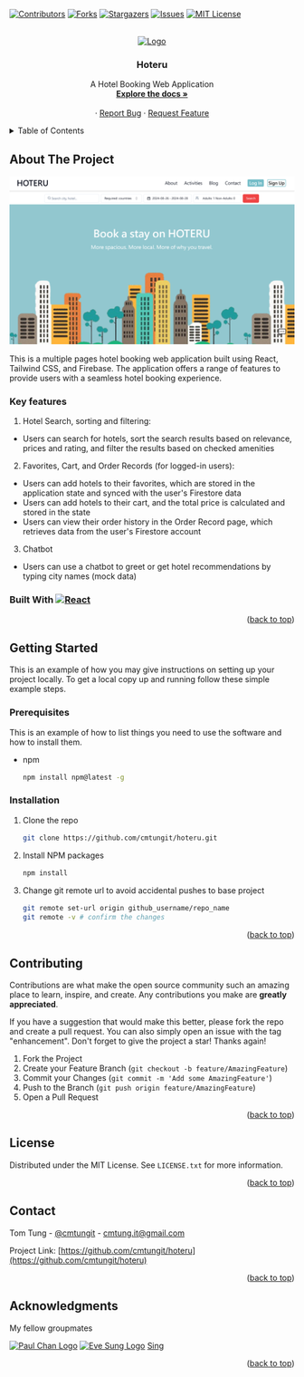 <!-- Improved compatibility of back to top link: See: https://github.com/othneildrew/Best-README-Template/pull/73 -->

<a id="readme-top"></a>

<!--
*** Thanks for checking out the Best-README-Template. If you have a suggestion
*** that would make this better, please fork the repo and create a pull request
*** or simply open an issue with the tag "enhancement".
*** Don't forget to give the project a star!
*** Thanks again! Now go create something AMAZING! :D
-->

<!-- PROJECT SHIELDS -->
<!--
*** I'm using markdown "reference style" links for readability.
*** Reference links are enclosed in brackets [ ] instead of parentheses ( ).
*** See the bottom of this document for the declaration of the reference variables
*** for contributors-url, forks-url, etc. This is an optional, concise syntax you may use.
*** https://www.markdownguide.org/basic-syntax/#reference-style-links
-->

[![Contributors][contributors-shield]][contributors-url]
[![Forks][forks-shield]][forks-url]
[![Stargazers][stars-shield]][stars-url]
[![Issues][issues-shield]][issues-url]
[![MIT License][license-shield]][license-url]

<!-- [![LinkedIn][linkedin-shield]][linkedin-url] -->

<!-- PROJECT LOGO -->
<br />
<div align="center">
  <a href="https://github.com/cmtungit/hoteru">
    <img src="public\favicon.ico" alt="Logo" width="80" height="80">
  </a>

<h3 align="center">Hoteru</h3>

  <p align="center">
A Hotel Booking Web Application
    <br />
    <a href="https://github.com/cmtungit/hoteru"><strong>Explore the docs »</strong></a>
    <br />
    <br />
    <!-- <a href="https://github.com/cmtungit/hoteru">View Demo</a> -->
    ·
    <a href="https://github.com/cmtungit/hoteru/issues/new?labels=bug&template=bug-report---.md">Report Bug</a>
    ·
    <a href="https://github.com/cmtungit/hoteru/issues/new?labels=enhancement&template=feature-request---.md">Request Feature</a>
  </p>
</div>

<!-- TABLE OF CONTENTS -->
<details>
  <summary>Table of Contents</summary>
  <ol>
    <li>
      <a href="#about-the-project">About The Project</a>
      <ul>
        <li><a href="#key-features">Key features</a></li>
        <!-- <li><a href="#built-with">Built With</a></li> -->
      </ul>
    </li>
    <li>
      <a href="#getting-started">Getting Started</a>
      <ul>
        <li><a href="#prerequisites">Prerequisites</a></li>
        <li><a href="#installation">Installation</a></li>
      </ul>
    </li>
    <!-- <li><a href="#usage">Usage</a></li>
    <li><a href="#roadmap">Roadmap</a></li> -->
    <li><a href="#contributing">Contributing</a></li>
    <li><a href="#license">License</a></li>
    <li><a href="#contact">Contact</a></li>
    <li><a href="#acknowledgments">Acknowledgments</a></li>
  </ol>
</details>

<!-- ABOUT THE PROJECT -->

## About The Project

[![Hoteru Screen Shot][product-screenshot]]()

This is a multiple pages hotel booking web application built using React, Tailwind CSS, and Firebase. The application offers a range of features to provide users with a seamless hotel booking experience.

### Key features

1. Hotel Search, sorting and filtering:
  - Users can search for hotels, sort the search results based on relevance, prices and rating, and filter the results based on checked amenities 
2. Favorites, Cart, and Order Records (for logged-in users):
  - Users can add hotels to their favorites, which are stored in the application state and synced with the user's Firestore data
  - Users can add hotels to their cart, and the total price is calculated and stored in the state
  - Users can view their order history in the Order Record page, which retrieves data from the user's Firestore account
3. Chatbot
- Users can use a chatbot to greet or get hotel recommendations by typing city names (mock data)

### Built With [![React][React.js]][React-url]

<p align="right">(<a href="#readme-top">back to top</a>)</p>

<!-- GETTING STARTED -->

## Getting Started

This is an example of how you may give instructions on setting up your project locally.
To get a local copy up and running follow these simple example steps.

### Prerequisites

This is an example of how to list things you need to use the software and how to install them.

- npm
  ```sh
  npm install npm@latest -g
  ```

### Installation

1. Clone the repo
   ```sh
   git clone https://github.com/cmtungit/hoteru.git
   ```
2. Install NPM packages
   ```sh
   npm install
   ```
3. Change git remote url to avoid accidental pushes to base project
   ```sh
   git remote set-url origin github_username/repo_name
   git remote -v # confirm the changes
   ```

<p align="right">(<a href="#readme-top">back to top</a>)</p>

<!-- USAGE EXAMPLES -->

<!-- ## Usage

Use this space to show useful examples of how a project can be used. Additional screenshots, code examples and demos work well in this space. You may also link to more resources.

_For more examples, please refer to the [Documentation](https://example.com)_

<p align="right">(<a href="#readme-top">back to top</a>)</p> -->

<!-- ROADMAP -->

<!-- ## Roadmap

- [ ] Feature 1
- [ ] Feature 2
- [ ] Feature 3
  - [ ] Nested Feature

See the [open issues](https://github.com/cmtungit/hoteru/issues) for a full list of proposed features (and known issues).

<p align="right">(<a href="#readme-top">back to top</a>)</p> -->

<!-- CONTRIBUTING -->

## Contributing

Contributions are what make the open source community such an amazing place to learn, inspire, and create. Any contributions you make are **greatly appreciated**.

If you have a suggestion that would make this better, please fork the repo and create a pull request. You can also simply open an issue with the tag "enhancement".
Don't forget to give the project a star! Thanks again!

1. Fork the Project
2. Create your Feature Branch (`git checkout -b feature/AmazingFeature`)
3. Commit your Changes (`git commit -m 'Add some AmazingFeature'`)
4. Push to the Branch (`git push origin feature/AmazingFeature`)
5. Open a Pull Request

<p align="right">(<a href="#readme-top">back to top</a>)</p>

<!-- ### Top contributors:

<a href="https://github.com/cmtungit/hoteru/graphs/contributors">
  <img src="https://contrib.rocks/image?repo=github_username/repo_name" alt="contrib.rocks image" />
</a>

 -->

<!-- LICENSE -->

## License

Distributed under the MIT License. See `LICENSE.txt` for more information.

<p align="right">(<a href="#readme-top">back to top</a>)</p>

<!-- CONTACT -->

## Contact

Tom Tung - [@cmtungit](https://github.com/cmtungit) - cmtung.it@gmail.com

Project Link: [https://github.com/cmtungit/hoteru](https://github.com/cmtungit/hoteru)

<p align="right">(<a href="#readme-top">back to top</a>)</p>

<!-- ACKNOWLEDGMENTS -->

## Acknowledgments

My fellow groupmates

[![Paul Chan Logo](https://avatars.githubusercontent.com/u/45361544?s=64&v=4)](https://github.com/llkk87)
[![Eve Sung Logo](https://avatars.githubusercontent.com/u/136465766?s=64&v=4)](https://github.com/Evelyiu)
[Sing](sing09512@gmail.com)

<!-- <a href="https://github.com/llkk87">
    <img src="https://avatars.githubusercontent.com/u/45361544?s=64&v=4" alt="Paul Chan Logo" width="80" height="80">
  </a><a href="https://github.com/Evelyiu">
    <img src="https://avatars.githubusercontent.com/u/136465766?s=64&v=4" alt="Eve Sung Logo" width="80" height="80">
  </a>  -->

<p align="right">(<a href="#readme-top">back to top</a>)</p>

<!-- MARKDOWN LINKS & IMAGES -->
<!-- https://www.markdownguide.org/basic-syntax/#reference-style-links -->

[contributors-shield]: https://img.shields.io/github/contributors/cmtungit/hoteru.svg?style=for-the-badge
[contributors-url]: https://github.com/cmtungit/hoteru/graphs/contributors
[forks-shield]: https://img.shields.io/github/forks/cmtungit/hoteru.svg?style=for-the-badge
[forks-url]: https://github.com/cmtungit/hoteru/network/members
[stars-shield]: https://img.shields.io/github/stars/cmtungit/hoteru.svg?style=for-the-badge
[stars-url]: https://github.com/cmtungit/hoteru/stargazers
[issues-shield]: https://img.shields.io/github/issues/cmtungit/hoteru.svg?style=for-the-badge
[issues-url]: https://github.com/cmtungit/hoteru/issues
[license-shield]: https://img.shields.io/github/license/cmtungit/hoteru.svg?style=for-the-badge
[license-url]: https://github.com/cmtungit/hoteru/blob/master/LICENSE.txt
[linkedin-shield]: https://img.shields.io/badge/-LinkedIn-black.svg?style=for-the-badge&logo=linkedin&colorB=555
[linkedin-url]: https://linkedin.com/in/linkedin_username
[product-screenshot]: public/screenshot.png
[React.js]: https://img.shields.io/badge/React-20232A?style=for-the-badge&logo=react&logoColor=61DAFB
[React-url]: https://reactjs.org/
